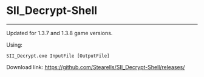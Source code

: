 # SII_Decrypt-Shell
-------------------------
Updated for 1.3.7 and 1.3.8 game versions.

Using:
```batch
SII_Decrypt.exe InputFile [OutputFile]
```

Download link: https://github.com/Stearells/SII_Decrypt-Shell/releases/
